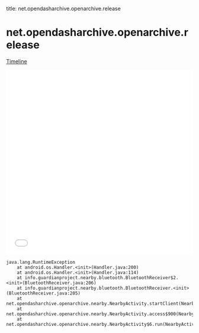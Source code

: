 title: net.opendasharchive.openarchive.release

# net.opendasharchive.openarchive.release

[Timeline](./vis-timeline.html)

<iframe src="./vis-timeline.html" width="100%" height="500px" style="border:none;"></iframe>

```
java.lang.RuntimeException
	at android.os.Handler.<init>(Handler.java:200)
	at android.os.Handler.<init>(Handler.java:114)
	at info.guardianproject.nearby.bluetooth.BluetoothReceiver$2.<init>(BluetoothReceiver.java:206)
	at info.guardianproject.nearby.bluetooth.BluetoothReceiver.<init>(BluetoothReceiver.java:205)
	at net.opendasharchive.openarchive.nearby.NearbyActivity.startClient(NearbyActivity.java:354)
	at net.opendasharchive.openarchive.nearby.NearbyActivity.access$900(NearbyActivity.java:54)
	at net.opendasharchive.openarchive.nearby.NearbyActivity$6.run(NearbyActivity.java:262)

```



